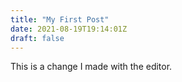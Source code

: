 ```yaml
---
title: "My First Post"
date: 2021-08-19T19:14:01Z
draft: false
---
```


This is a change I made with the editor.
